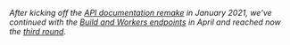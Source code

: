 _After kicking off the [API documentation remake](/2021/01/26/api-documentation-remake/) in January 2021, we've continued with the [Build and Workers endpoints](/2021/04/12/api-docs-workers-and-build/) in April and reached now the [third round](/2021/12/09/api-docs-sources-and-search/)._
